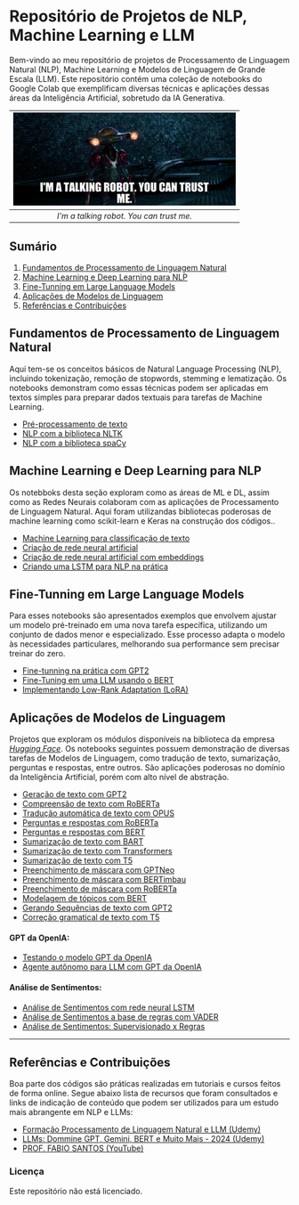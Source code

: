 # Repositório de Projetos de NLP, Machine Learning e LLM

Bem-vindo ao meu repositório de projetos de Processamento de Linguagem Natural (NLP), Machine Learning e Modelos de Linguagem de Grande Escala (LLM). Este repositório contém uma coleção de notebooks do Google Colab que exemplificam diversas técnicas e aplicações dessas áreas da Inteligência Artificial, sobretudo da IA Generativa.

<div align="center">
  
| ![I'm a talking robot You can trust me](Arquivos/talking_robot.gif) |
|:--:|
| *I'm a talking robot. You can trust me.* |

</div>

## Sumário

1. [Fundamentos de Processamento de Linguagem Natural](#fundamentos-de-processamento-de-linguagem-natural)
2. [Machine Learning e Deep Learning para NLP](#machine-learning-e-deep-learning-para-nlp)
3. [Fine-Tunning em Large Language Models](#fine-tunning-em-large-language-models)
4. [Aplicações de Modelos de Linguagem](#aplicações-de-modelos-de-linguagem)
5. [Referências e Contribuições](#referências-e-contribuições)



## Fundamentos de Processamento de Linguagem Natural

Aqui tem-se os conceitos básicos de Natural Language Processing (NLP), incluindo tokenização, remoção de stopwords, stemming e lematização. Os notebooks demonstram como essas técnicas podem ser aplicadas em textos simples para preparar dados textuais para tarefas de Machine Learning.

* [Pré-processamento de texto](https://github.com/johnnycleiton07/llm-studies/blob/main/1.%20Fundamentos%20de%20NLP/1_pre_processamento_de_texto.ipynb)
* [NLP com a biblioteca NLTK](https://github.com/johnnycleiton07/llm-studies/blob/main/1.%20Fundamentos%20de%20NLP/2_NLP_com_NLTK.ipynb)
* [NLP com a biblioteca spaCy](https://github.com/johnnycleiton07/llm-studies/blob/main/1.%20Fundamentos%20de%20NLP/3_NLP_com_spaCy.ipynb)





## Machine Learning e Deep Learning para NLP

Os notebboks desta seção exploram como as áreas de ML e DL, assim como as Redes Neurais colaboram com as aplicações de Processamento de Linguagem Natural. Aqui foram utilizandas bibliotecas poderosas de machine learning como scikit-learn e Keras na construção dos códigos..

* [Machine Learning para classificação de texto](https://github.com/johnnycleiton07/llm-studies/blob/main/2.%20ML%20e%20DL%20para%20NLP/1_machine_learning_para_classificacao_de_texto.ipynb)
* [Criação de rede neural artificial](https://github.com/johnnycleiton07/llm-studies/blob/main/2.%20ML%20e%20DL%20para%20NLP/2_criacao_de_rede_neural_artificial.ipynb)
* [Criação de rede neural artificial com embeddings](https://github.com/johnnycleiton07/llm-studies/blob/main/2.%20ML%20e%20DL%20para%20NLP/3_criacao_de_rede_neural_artificial_com_embeddings.ipynb)
* [Criando uma LSTM para NLP na prática](https://github.com/johnnycleiton07/llm-studies/blob/main/2.%20ML%20e%20DL%20para%20NLP/4_criando_uma_LSTM_para_NLP_na_pr%C3%A1tica.ipynb)




## Fine-Tunning em Large Language Models

Para esses notebooks são apresentados exemplos que envolvem ajustar um modelo pré-treinado em uma nova tarefa específica, utilizando um conjunto de dados menor e especializado. Esse processo adapta o modelo às necessidades particulares, melhorando sua performance sem precisar treinar do zero.

* [Fine-tunning na prática com GPT2](https://github.com/johnnycleiton07/llm-studies/blob/main/3.%20Fine-Tunning%20em%20LLMs/1_fine_tunning_na_pratica_com_GPT2.ipynb)
* [Fine-Tuning em uma LLM usando o BERT](https://github.com/johnnycleiton07/llm-studies/blob/main/3.%20Fine-Tunning%20em%20LLMs/2_fine_tuning_em_uma_LLM_usando_o_BERT.ipynb)
* [Implementando Low-Rank Adaptation (LoRA)](https://github.com/johnnycleiton07/llm-studies/blob/main/3.%20Fine-Tunning%20em%20LLMs/3_implementando_Low_Rank_Adaptation_(LoRA).ipynb)



## Aplicações de Modelos de Linguagem

Projetos que exploram os módulos disponíveis na biblioteca da empresa [*Hugging Face*](https://huggingface.co/). Os notebooks seguintes possuem demonstração de diversas tarefas de Modelos de Linguagem, como tradução de texto, sumarização, perguntas e respostas, entre outros. São aplicações poderosas no domínio da Inteligência Artificial, porém com alto nível de abstração.

* [Geração de texto com GPT2](https://github.com/johnnycleiton07/llm-studies/blob/main/4.%20Aplica%C3%A7%C3%B5es%20de%20LLMs/01_geracao_de_texto_com_GPT2.ipynb)
* [Compreensão de texto com RoBERTa](https://github.com/johnnycleiton07/llm-studies/blob/main/4.%20Aplica%C3%A7%C3%B5es%20de%20LLMs/02_compreensao_de_texto_com_roberta.ipynb)
* [Tradução automática de texto com OPUS](https://github.com/johnnycleiton07/llm-studies/blob/main/4.%20Aplica%C3%A7%C3%B5es%20de%20LLMs/03_traducao_automatica_de_texto_com_opus.ipynb)
* [Perguntas e respostas com RoBERTa](https://github.com/johnnycleiton07/llm-studies/blob/main/4.%20Aplica%C3%A7%C3%B5es%20de%20LLMs/04_perguntas_e_respostas_com_roberta.ipynb)
* [Perguntas e respostas com BERT](https://github.com/johnnycleiton07/llm-studies/blob/main/4.%20Aplica%C3%A7%C3%B5es%20de%20LLMs/05_perguntas_e_respostas_com_BERT.ipynb)
* [Sumarização de texto com BART](https://github.com/johnnycleiton07/llm-studies/blob/main/4.%20Aplica%C3%A7%C3%B5es%20de%20LLMs/06_sumarizacao_de_texto_com_bart.ipynb)
* [Sumarização de texto com Transformers](https://github.com/johnnycleiton07/llm-studies/blob/main/4.%20Aplica%C3%A7%C3%B5es%20de%20LLMs/07_sumarizacao_de_texto_com_Transformers.ipynb)
* [Sumarização de texto com T5](https://github.com/johnnycleiton07/llm-studies/blob/main/4.%20Aplica%C3%A7%C3%B5es%20de%20LLMs/08_sumarizacao_de_texto_com_T5.ipynb)
* [Preenchimento de máscara com GPTNeo](https://github.com/johnnycleiton07/llm-studies/blob/main/4.%20Aplica%C3%A7%C3%B5es%20de%20LLMs/09_preenchimento_de_mascara_com_GPTNeo.ipynb)
* [Preenchimento de máscara com BERTimbau](https://github.com/johnnycleiton07/llm-studies/blob/main/4.%20Aplica%C3%A7%C3%B5es%20de%20LLMs/10_preenchimento_de_mascara_com_BERTimbau.ipynb)
* [Preenchimento de máscara com RoBERTa](https://github.com/johnnycleiton07/llm-studies/blob/main/4.%20Aplica%C3%A7%C3%B5es%20de%20LLMs/11_preenchimento_de_mascara_com_RoBERTa.ipynb)
* [Modelagem de tópicos com BERT](https://github.com/johnnycleiton07/llm-studies/blob/main/4.%20Aplica%C3%A7%C3%B5es%20de%20LLMs/12_modelagem_de_topicos_com_BERT.ipynb)
* [Gerando Sequências de texto com GPT2](https://github.com/johnnycleiton07/llm-studies/blob/main/4.%20Aplica%C3%A7%C3%B5es%20de%20LLMs/13_gerando_sequencia_de_texto_com_gpt2.ipynb)
* [Correção gramatical de texto com T5](https://github.com/johnnycleiton07/llm-studies/blob/main/4.%20Aplica%C3%A7%C3%B5es%20de%20LLMs/14_correcao_gramatical_de_texto_com_T5.ipynb)



#### GPT da OpenIA:

* [Testando o modelo GPT da OpenIA](https://github.com/johnnycleiton07/llm-studies/blob/main/4.%20Aplica%C3%A7%C3%B5es%20de%20LLMs/15_testando_o_modelo_GPT_da_OpenAI.ipynb)
* [Agente autônomo para LLM com GPT da OpenIA](https://github.com/johnnycleiton07/llm-studies/blob/main/4.%20Aplica%C3%A7%C3%B5es%20de%20LLMs/16_agente_autonomo_para_LLM_com_GPT_da_OpenIA.ipynb)


#### Análise de Sentimentos:

* [Análise de Sentimentos com rede neural LSTM](https://github.com/johnnycleiton07/llm-studies/blob/main/4.%20Aplica%C3%A7%C3%B5es%20de%20LLMs/17_analise_de_sentimentos_com_rede_neural_LSTM.ipynb)
* [Análise de Sentimentos a base de regras com VADER](https://github.com/johnnycleiton07/llm-studies/blob/main/4.%20Aplica%C3%A7%C3%B5es%20de%20LLMs/18_analise_de_sentimentos_a_base_de_regras_com_VADER.ipynb)
* [Análise de Sentimentos: Supervisionado x Regras](https://github.com/johnnycleiton07/llm-studies/blob/main/4.%20Aplica%C3%A7%C3%B5es%20de%20LLMs/19_analise_de_sentimentos_supervisionado_x_regras.ipynb)


---
 
## Referências e Contribuições

Boa parte dos códigos são práticas realizadas em tutoriais e cursos feitos de forma online. Segue abaixo lista de recursos que foram consultados e links de indicação de conteúdo que podem ser utilizados para um estudo mais abrangente em NLP e LLMs:

+ [Formação Processamento de Linguagem Natural e LLM (Udemy)](https://www.udemy.com/course/formacao-processamento-de-linguagem-natural-nlp/?couponCode=THANKSLEARNER24)
+ [LLMs: Dommine GPT, Gemini, BERT e Muito Mais - 2024 (Udemy)](https://www.udemy.com/course/domine-llm/?couponCode=KEEPLEARNING)
+ [PROF. FABIO SANTOS (YouTube)](https://www.youtube.com/@Prof.FabioSantos)

### Licença

Este repositório não está licenciado.

